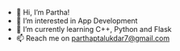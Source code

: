 - 👋 Hi, I’m Partha!
- 👀 I’m interested in App Development
- 🌱 I’m currently learning C++, Python and Flask 
- 📫 Reach me on parthaptalukdar7@gmail.com

<!---
Partha9318/Partha9318 is a ✨ special ✨ repository because its `README.md` (this file) appears on your GitHub profile.
You can click the Preview link to take a look at your changes.
--->
